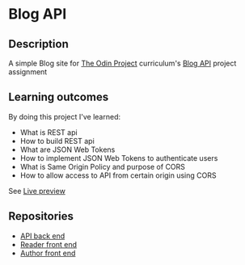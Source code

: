 # Blog API

## Description

A simple Blog site for [The Odin Project](https://www.theodinproject.com/) curriculum's [Blog API](https://www.theodinproject.com/lessons/nodejs-blog-api) project assignment

## Learning outcomes

By doing this project I've learned:

- What is REST api
- How to build REST api
- What are JSON Web Tokens
- How to implement JSON Web Tokens to authenticate users
- What is Same Origin Policy and purpose of CORS
- How to allow access to API from certain origin using CORS

See [Live preview](https://blog-api.pages.dev/posts)

## Repositories

- [API back end](https://github.com/VMadhuranga/blog-api-backend)
- [Reader front end](https://github.com/VMadhuranga/blog-api-reader-frontend)
- [Author front end](https://github.com/VMadhuranga/blog-api-author-frontend)
